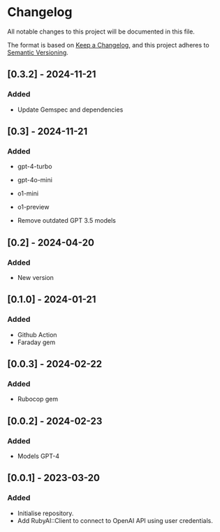 # Changelog

All notable changes to this project will be documented in this file.

The format is based on [Keep a Changelog](https://keepachangelog.com/en/1.0.0/),
and this project adheres to [Semantic Versioning](https://semver.org/spec/v2.0.0.html).


## [0.3.2] - 2024-11-21

### Added

- Update Gemspec and dependencies

## [0.3] - 2024-11-21

### Added

- gpt-4-turbo
- gpt-4o-mini
- o1-mini
- o1-preview

- Remove outdated GPT 3.5 models

## [0.2] - 2024-04-20

### Added

- New version

## [0.1.0] - 2024-01-21

### Added

- Github Action
- Faraday gem

## [0.0.3] - 2024-02-22

### Added

- Rubocop gem

## [0.0.2] - 2024-02-23

### Added

- Models GPT-4

## [0.0.1] - 2023-03-20

### Added

- Initialise repository.
- Add RubyAI::Client to connect to OpenAI API using user credentials.




